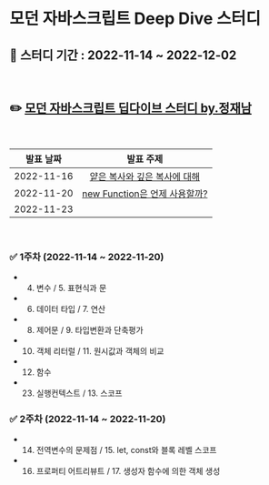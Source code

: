 # 모던 자바스크립트 Deep Dive 스터디

## 📆 스터디 기간 : 2022-11-14 ~ 2022-12-02

<br>

## ✏️ [모던 자바스크립트 딥다이브 스터디 by.정재남](https://www.inflearn.com/course/%EB%AA%A8%EB%8D%98-%EC%9E%90%EB%B0%94%EC%8A%A4%ED%81%AC%EB%A6%BD%ED%8A%B8-%EB%94%A5%EB%8B%A4%EC%9D%B4%EB%B8%8C#curriculum)

<br>

| 발표 날짜  |                                        발표 주제                                         |
| :--------: | :--------------------------------------------------------------------------------------: |
| 2022-11-16 | [얕은 복사와 깊은 복사에 대해](./1-1%20%EB%8D%B0%EC%9D%B4%ED%84%B0%ED%83%80%EC%9E%85.md) |
| 2022-11-20 |                [new Function은 언제 사용할까?](./1-2%20new%20Function.md)                |
| 2022-11-23 |                                           []()                                           |

<br>

### ✅ 1주차 (2022-11-14 ~ 2022-11-20)

- 4. 변수 / 5. 표현식과 문
- 6. 데이터 타입 / 7. 연산
- 8. 제어문 / 9. 타입변환과 단축평가
- 10. 객체 리터럴 / 11. 원시값과 객체의 비교
- 12. 함수
- 23. 실행컨텍스트 / 13. 스코프

### ✅ 2주차 (2022-11-14 ~ 2022-11-20)

- 14. 전역변수의 문제점 / 15. let, const와 블록 레벨 스코프
- 16. 프로퍼티 어트리뷰트 / 17. 생성자 함수에 의한 객체 생성
